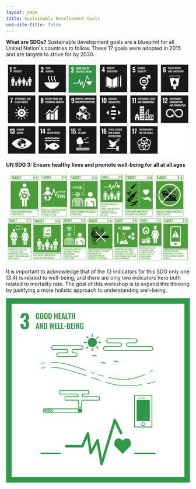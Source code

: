 ```yaml
---
layout: page
title: Sustainable Development Goals 
use-site-title: false
---
```


**What are SDGs?**
 Sustainable development goals are a blueprint for all United Nation's countries to follow. These 17 goals were adopted in 2015 and are targets to strive for by 2030. 
 
 ![SDG_3](/assets/img/SDG_3.png)
 
 **UN SDG 3: Ensure healthy lives and promote well-being for all at all ages**
 
 ![SDG_3_solo](/assets/img/SDG_3_solo.png)
 
It is important to acknowledge that of the 13 indicators for this SDG only one (3.4) is related to well-being, and there are only two indicators here both related to mortality rate. The goal of this workshop is to expand this thinking by justifying a more holistic approach to understanding well-being. 

![3_SDG_MakeEveryDayCount_Gifs_GDU](/assets/img/3_SDG_MakeEveryDayCount_Gifs_GDU.gif)
